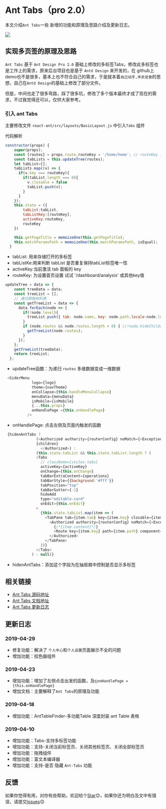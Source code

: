 # Ant Tabs（pro 2.0）

本文介绍`Ant Tabs`一些 新增的功能和原理及思路介绍及更新日志。

![](https://raw.githubusercontent.com/kuhami/react-ant/master/public/ant.jpeg)
## 实现多页签的原理及思路

 `Ant Tabs` 基于 `Ant Design Pro 2.0` 基础上修改的多标签Tabs，修改此多标签也是工作上的需求，原来后台项目也是基于 `Antd Design` 来开发的，在 github上demo也不是很多，基本上也不符合自己的需求，于是就本着`自己动手,丰衣足食`的思想，自己在`Antd Design`的基础上修改了部分文件。
   
  但是，中间也走了很多弯路，踩了很多坑，修改了多个版本最终才成了现在的需求，不过我觉得还可以，仅供大家参考。
       
### 引入 ant Tabs
主要修改文件 `react-ant/src/layouts/BasicLayout.js` 中引入`Tabs` 组件

代码解析
```js
constructor(props) {
    super(props);
    const {routes} = props.route,routeKey = '/home/home'; // routeKey 为设置首页设置 试试 '/dashboard/analysis' 或其他key值
    const tabLists = this.updateTree(routes);
    let tabList=[];
    tabLists.map((v) => {
      if(v.key === routeKey){
        if(tabList.length === 0){
          v.closable = false
          tabList.push(v);
        }
      }
    });
    this.state = ({
        tabList:tabList,
        tabListKey:[routeKey],
        activeKey:routeKey,
        routeKey
    })

    this.getPageTitle = memoizeOne(this.getPageTitle);
    this.matchParamsPath = memoizeOne(this.matchParamsPath, isEqual);
  }
```
- tabList: 用来存储打开的多标签
- tabListKe:用来判断 tabList 是否重复保持tabList标签唯一性
- activeKey:当前激活 tab 面板的 key
- routeKey: 为设置首页设置 试试 '/dashboard/analysis' 或其他key值

```js
updateTree = data => {
    const treeData = data;
    const treeList = [];
    // 递归获取树列表
    const getTreeList = data => {
      data.forEach(node => {
        if(!node.level){
          treeList.push({ tab: node.name, key: node.path,locale:node.locale,closable:true,content:node.component });
        }
        if (node.routes && node.routes.length > 0) { //!node.hideChildrenInMenu &&
          getTreeList(node.routes);
        }
      });
    };
    getTreeList(treeData);
    return treeList;
  };
```
- updateTree函数：为递归 `routes` 多维数据变成一维数据
```js
 <SiderMenu
            logo={logo}
            theme={navTheme}
            onCollapse={this.handleMenuCollapse}
            menuData={menuData}
            isMobile={isMobile}
            {...this.props}
            onHandlePage ={this.onHandlePage}
          />
```

- onHandlePage: 点击左侧及页面内触发的函数
```js
 {hidenAntTabs ?
              (<Authorized authority={routerConfig} noMatch={<Exception403 />}>
              {children}
                </Authorized>) :
              (this.state.tabList && this.state.tabList.length ? (
              <Tabs
                // className={styles.tabs}
                activeKey={activeKey}
                onChange={this.onChange}
                tabBarExtraContent={operations}
                tabBarStyle={{background:'#fff'}}
                tabPosition="top"
                tabBarGutter={-1}
                hideAdd
                type="editable-card"
                onEdit={this.onEdit}
              >
                {this.state.tabList.map(item => (
                  <TabPane tab={item.tab} key={item.key} closable={item.closable}>
                    <Authorized authority={routerConfig} noMatch={<Exception403 />}>
                      {/*{item.content}*/}
                      <Route key={item.key} path={item.path} component={item.content} exact={item.exact} />
                    </Authorized>
                  </TabPane>
                ))}
              </Tabs>
            ) : null)}
```
- hidenAntTabs：添加这个字段为在抽屉屑中控制是否显示多标签



## 相关链接
- [Ant Tabs 源码地址](https://github.com/kuhami/react-ant)
- [Ant Tabs 文档地址](https://kuhami.github.io/KroInterview/antTabs.html#/AntTabs)
- [Ant Tabs 更新日志](https://kuhami.github.io/KroInterview/antTabs.html#/AntTabs)

## 更新日志
### 2019-04-29
- 修复功能：解决了 `个人中心`和`个人设置`页面展示不全的问题
- 增加功能：拾色器组件

### 2019-04-23
- 增加功能：增加了左侧点击出发的函数，及ç`onHandlePage ={this.onHandlePage}`
- 增加文档：主要解释了`Ant Tabs`的原理及功能

### 2019-04-18
- 增加功能：AntTableFinder-多功能Table 深度封装 ant Table 表格

### 2019-04-10
- 增加功能：Tabs-支持多标签功能
- 增加功能：支持-关闭当前标签页、关闭其他标签页、关闭全部标签页
- 增加功能：拖拽组件
- 增加功能：富文本编译器
- 增加功能：支持-是否 隐藏 `Ant-Tabs` 功能

## 反馈

如果你觉得有用，对你有些帮助，欢迎给个[Star](https://github.com/kuhami/react-ant)😊，如果你还为明白及文中有错误，请提交[Issues](https://github.com/kuhami/react-ant/issues)😊
